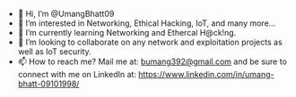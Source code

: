 - 👋 Hi, I’m @UmangBhatt09
- 👀 I’m interested in Networking, Ethical Hacking, IoT, and many more...
- 🌱 I’m currently learning Networking and Ethercal H@ck!ng.
- 💞️ I’m looking to collaborate on any network and exploitation projects as well as IoT security.
- 📫 How to reach me? Mail me at: bumang392@gmail.com and be sure to connect with me on LinkedIn at: https://www.linkedin.com/in/umang-bhatt-09101998/

<!---
UmangBhatt09/UmangBhatt09 is a ✨ special ✨ repository because its `README.md` (this file) appears on your GitHub profile.
You can click the Preview link to take a look at your changes.
--->
